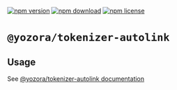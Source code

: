 [![npm version](https://img.shields.io/npm/v/@yozora/tokenizer-autolink.svg)](https://www.npmjs.com/package/@yozora/tokenizer-autolink)
[![npm download](https://img.shields.io/npm/dm/@yozora/tokenizer-autolink.svg)](https://www.npmjs.com/package/@yozora/tokenizer-autolink)
[![npm license](https://img.shields.io/npm/l/@yozora/tokenizer-autolink.svg)](https://www.npmjs.com/package/@yozora/tokenizer-autolink)


# `@yozora/tokenizer-autolink`


## Usage

  See [@yozora/tokenizer-autolink documentation](https://yozora.guanghechen.com/docs/package/tokenizer-autolink)
